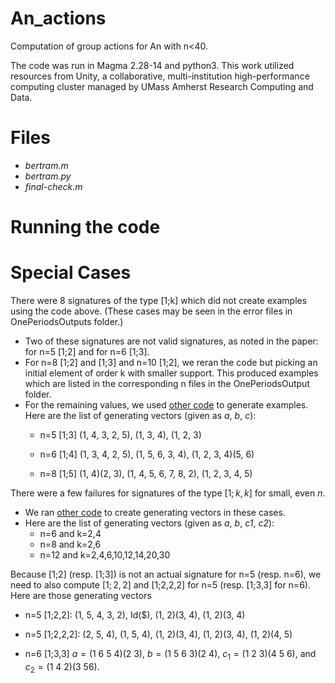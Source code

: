 # An_actions
Computation of group actions for An with n&lt;40.

The code was run in Magma 2.28-14 and python3. This work utilized resources from Unity, a collaborative, multi-institution high-performance computing cluster managed by UMass Amherst Research Computing and Data.

# Files

* *bertram.m*
* *bertram.py*
* *final-check.m*






# Running the code



# Special Cases

There were 8 signatures of the type [1;k] which did not create examples using the code above. (These cases may be seen in the error files in OnePeriodsOutputs folder.) 

* Two of these signatures are not valid signatures, as noted in the paper: for n=5 [1;2] and for n=6 [1;3].
* For n=8 [1;2] and [1;3] and n=10 [1;2], we reran the code but picking an initial element of order k with smaller support.  This produced examples which are listed in the corresponding n files in the OnePeriodsOutput folder.
* For the remaining values, we used [other code](https://github.com/jenpaulhus/breuer-modified) to generate examples. Here are the list of generating vectors (given as *a*, *b*, *c*):
	*  n=5 [1;3]  (1, 4, 3, 2, 5), (1, 3, 4), (1, 2, 3)

 	* n=6 [1;4]  (1, 3, 4, 2, 5), (1, 5, 6, 3, 4), (1, 2, 3, 4)(5, 6)

  	* n=8 [1;5]  (1, 4)(2, 3), (1, 4, 5, 6, 7, 8, 2), (1, 2, 3, 4, 5)
 


There were a few failures for signatures of the type $[1;k,k]$ for small, even $n$.

* We ran [other code](https://github.com/jenpaulhus/breuer-modified) to create generating vectors in these cases.
* Here are the list of generating vectors (given as *a*, *b*, *c1*, *c2*):
	* n=6 and k=2,4
	* n=8 and k=2,6
	* n=12 and k=2,4,6,10,12,14,20,30


Because [1;2] (resp. [1;3]) is not an actual signature for n=5 (resp. n=6), we need to also compute $[1;2,2]$ and [1;2,2,2] for n=5 (resp. [1;3,3] for n=6).  Here are those generating vectors

* n=5 [1;2,2]: (1, 5, 4, 3, 2),
Id($),
(1, 2)(3, 4),
(1, 2)(3, 4)

* n=5 [1;2,2,2]: (2, 5, 4),
(1, 5, 4),
(1, 2)(3, 4),
(1, 2)(3, 4),
(1, 2)(4, 5)

* n=6 [1;3,3] $a=(1\  6\  5\  4)(2 \ 3)$, $b=(1\  5\  6\  3)(2\  4)$, $c_1=(1\ 2\ 3)(4\ 5\ 6)$, and $c_2=(1\  4\ 2)(3\  5 6)$.





  





